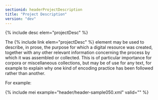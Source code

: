 ```yaml
---
sectionid: headerProjectDescription
title: "Project Description"
version: "dev"
---
```


{% include desc elem="projectDesc" %}

The {% include link elem="projectDesc" %} element may be used to describe, in prose, the purpose for which a digital resource was created, together with any other relevant information concerning the process by which it was assembled or collected. This is of particular importance for corpora or miscellaneous collections, but may be of use for any text, for example to explain why one kind of encoding practice has been followed rather than another.

For example:

{% include mei example="header/header-sample050.xml" valid="" %}
